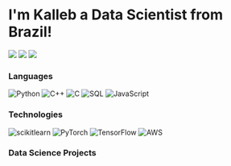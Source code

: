 # I'm Kalleb a Data Scientist from Brazil!

<div> 
  <a href="https://www.linkedin.com/in/kalleb-abreu/" target="_blank"><img src="https://img.shields.io/badge/-LinkedIn-%230077B5?style=for-the-badge&logo=linkedin&logoColor=white" target="_blank"></a>  
  <a href = "mailto:kalleb.abreu@outlook.com"><img src="https://img.shields.io/badge/-email-%23333?style=for-the-badge&logo=maildotru&logoColor=white" target="_blank"></a>
  <a href="https://www.kaggle.com/kallebabreu21" target="_blank"><img src="https://img.shields.io/badge/Kaggle-7289DA?style=for-the-badge&logo=kaggle&logoColor=white" target="_blank"></a> 
</div>

### Languages

![Python](https://img.shields.io/badge/-Python-000?&logo=Python)
![C++](https://img.shields.io/badge/-C++-000?&logo=c%2b%2b&logoColor=00599C)
![C](https://img.shields.io/badge/-C-000?&logo=C)
![SQL](https://img.shields.io/badge/-SQL-000?&logo=MySQL)
![JavaScript](https://img.shields.io/badge/-JavaScript-000?&logo=JavaScript)

### Technologies

![scikitlearn](https://img.shields.io/badge/-scikitlearn-000?&logo=scikitlearn)
![PyTorch](https://img.shields.io/badge/-PyTorch-000?&logo=PyTorch)
![TensorFlow](https://img.shields.io/badge/-TensorFlow-000?&logo=TensorFlow)
![AWS](https://img.shields.io/badge/-AWS-000?&logo=Amazon-AWS&logoColor=F90)

### Data Science Projects

<!---
[![](https://img.shields.io/badge/-🧬%20My%20Website-000)](https://github.com/adamalston/v2)
[![](https://img.shields.io/badge/-🦠%20COVID‑19%20Dashboard-000)](https://github.com/adamalston/COVID-19-Dashboard)
[![](https://img.shields.io/badge/-📝%20Summarizer-000)](https://github.com/adamalston/Summarizer)
[![](https://img.shields.io/badge/-🔬%20Overwatch-000)](https://github.com/adamalston/overwatch)
[![](https://img.shields.io/badge/-🛰%20KubeSat-000)](https://github.com/adamalston/kubesat)
[![](https://img.shields.io/badge/-🔊%20Voice%20Poker-000)](https://github.com/adamalston/Poker)
[![](https://img.shields.io/badge/-🗺%20PokémonGo%20Map-000)](https://github.com/adamalston/PokemonGo-Map)
-->
